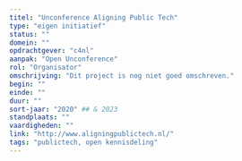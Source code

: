 ```yaml
---
titel: "Unconference Aligning Public Tech"
type: "eigen initiatief"
status: ""
domein: ""
opdrachtgever: "c4nl"
aanpak: "Open Unconference"
rol: "Organisator"
omschrijving: "Dit project is nog niet goed omschreven."
begin: ""
einde: ""
duur: ""
sort-jaar: "2020" ## & 2023
standplaats: ""
vaardigheden: ""
link: "http://www.aligningpublictech.nl/"
tags: "publictech, open kennisdeling"
---
```


